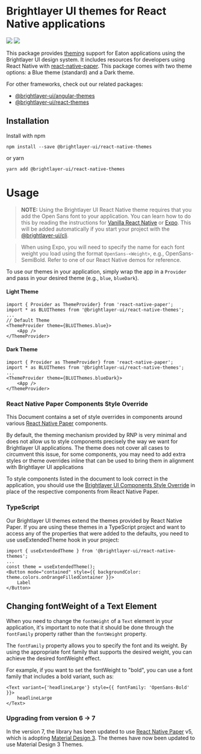 # Brightlayer UI themes for React Native applications

[![](https://img.shields.io/circleci/project/github/etn-ccis/blui-react-native-themes/master.svg?style=flat)](https://circleci.com/gh/etn-ccis/blui-react-native-themes/tree/master)
[![](https://img.shields.io/npm/v/@brightlayer-ui/react-native-themes.svg?label=@brightlayer-ui/react-native-themes&style=flat)](https://www.npmjs.com/package/@brightlayer-ui/react-native-themes)

This package provides [theming](https://brightlayer-ui.github.io/style/themes) support for Eaton applications using the Brightlayer UI design system. It includes resources for developers using React Native with [react-native-paper](https://www.npmjs.com/package/react-native-paper). This package comes with two theme options: a Blue theme (standard) and a Dark theme.

For other frameworks, check out our related packages:

-   [@brightlayer-ui/angular-themes](https://www.npmjs.com/package/@brightlayer-ui/angular-themes)
-   [@brightlayer-ui/react-themes](https://www.npmjs.com/package/@brightlayer-ui/react-themes)

## Installation

Install with npm

```shell
npm install --save @brightlayer-ui/react-native-themes
```

or yarn

```shell
yarn add @brightlayer-ui/react-native-themes
```

# Usage

> **NOTE:** Using the Brightlayer UI React Native theme requires that you add the Open Sans font to your application. You can learn how to do this by reading the instructions for [Vanilla React Native](https://medium.com/react-native-training/react-native-custom-fonts-ccc9aacf9e5e) or [Expo](https://docs.expo.io/versions/latest/guides/using-custom-fonts/). This will be added automatically if you start your project with the [@brightlayer-ui/cli](https://www.npmjs.com/package/@brightlayer-ui/cli).

> When using Expo, you will need to specify the name for each font weight you load using the format `OpenSans-<Weight>`, e.g., OpenSans-SemiBold. Refer to one of our React Native demos for reference.

To use our themes in your application, simply wrap the app in a `Provider` and pass in your desired theme (e.g., `blue`, `blueDark`).

#### Light Theme

```tsx
import { Provider as ThemeProvider} from 'react-native-paper';
import * as BLUIThemes from '@brightlayer-ui/react-native-themes';
...
// Default Theme
<ThemeProvider theme={BLUIThemes.blue}>
    <App />
</ThemeProvider>
```

#### Dark Theme

```tsx
import { Provider as ThemeProvider} from 'react-native-paper';
import * as BLUIThemes from '@brightlayer-ui/react-native-themes';
...
<ThemeProvider theme={BLUIThemes.blueDark}>
    <App />
</ThemeProvider>
```

### React Native Paper Components Style Override

This Document contains a set of style overrides in components around various [React Native Paper](https://callstack.github.io/react-native-paper/index.html) components.

By default, the theming mechanism provided by RNP is very minimal and does not allow us to style components precisely the way we want for Brightlayer UI applications. The theme does not cover all cases to circumvent this issue, for some components, you may need to add extra styles or theme overrides inline that can be used to bring them in alignment with Brightlayer UI applications

To style components listed in the document to look correct in the application, you should use the [Brightlayer UI Components Style Override](https://github.com/etn-ccis/blui-react-native-themes/blob/master/RNPComponents/RNPComponents.md) in place of the respective components from React Native Paper.

### TypeScript

Our Brightlayer UI themes extend the themes provided by React Native Paper. If you are using these themes in a TypeScript project and want to access any of the properties that were added to the defaults, you need to use useExtendedTheme hook in your project:

```tsx
import { useExtendedTheme } from '@brightlayer-ui/react-native-themes';
...
const theme = useExtendedTheme();
<Button mode="contained" style={{ backgroundColor: theme.colors.onOrangeFilledContainer }}>
    Label
</Button>
```

## Changing fontWeight of a Text Element

When you need to change the `fontWeight` of a `Text` element in your application, it's important to note that it should be done through the `fontFamily` property rather than the `fontWeight` property.

The `fontFamily` property allows you to specify the font and its weight. By using the appropriate font family that supports the desired weight, you can achieve the desired fontWeight effect.

For example, if you want to set the fontWeight to "bold", you can use a font family that includes a bold variant, such as:

```tsx
<Text variant={'headlineLarge'} style={{ fontFamily: 'OpenSans-Bold' }}>
    headlineLarge
</Text>
```

### Upgrading from version 6 -> 7

In the version 7, the library has been updated to use [React Native Paper](https://callstack.github.io/react-native-paper/) v5, which is adopting [Material Design 3](https://m3.material.io/). The themes have now been updated to use Material Design 3 Themes.

<!--
## Demo

[Check it out](https://github.com/etn-ccis/blui-react-native-showcase-demo/tree/master)
-->
